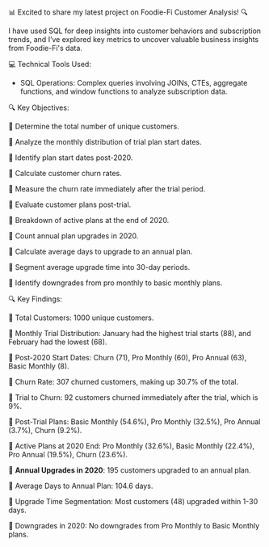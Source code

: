 📊 Excited to share my latest project on Foodie-Fi Customer Analysis! 🔍

I have used SQL for deep insights into customer behaviors and subscription trends, and I’ve explored key metrics to uncover valuable business insights from Foodie-Fi's data.


💻 Technical Tools Used:

- SQL Operations: Complex queries involving JOINs, CTEs, aggregate functions, and window functions to analyze subscription data.


🔍 Key Objectives:

🔺 Determine the total number of unique customers.

🔺 Analyze the monthly distribution of trial plan start dates.

🔺 Identify plan start dates post-2020.

🔺 Calculate customer churn rates.

🔺 Measure the churn rate immediately after the trial period.

🔺 Evaluate customer plans post-trial.

🔺 Breakdown of active plans at the end of 2020.

🔺 Count annual plan upgrades in 2020.

🔺 Calculate average days to upgrade to an annual plan.

🔺 Segment average upgrade time into 30-day periods.

🔺 Identify downgrades from pro monthly to basic monthly plans.



🔍 Key Findings:

🔺 Total Customers: 1000 unique customers.

🔺 Monthly Trial Distribution: January had the highest trial starts (88), and February had the lowest (68).

🔺 Post-2020 Start Dates: Churn (71), Pro Monthly (60), Pro Annual (63), Basic Monthly (8).

🔺 Churn Rate: 307 churned customers, making up 30.7% of the total.

🔺 Trial to Churn: 92 customers churned immediately after the trial, which is 9%.

🔺 Post-Trial Plans: Basic Monthly (54.6%), Pro Monthly (32.5%), Pro Annual (3.7%), Churn (9.2%).

🔺 Active Plans at 2020 End: Pro Monthly (32.6%), Basic Monthly (22.4%), Pro Annual (19.5%), Churn (23.6%).

🔺 **Annual Upgrades in 2020**: 195 customers upgraded to an annual plan.

🔺 Average Days to Annual Plan: 104.6 days.

🔺 Upgrade Time Segmentation: Most customers (48) upgraded within 1-30 days.

🔺 Downgrades in 2020: No downgrades from Pro Monthly to Basic Monthly plans.









